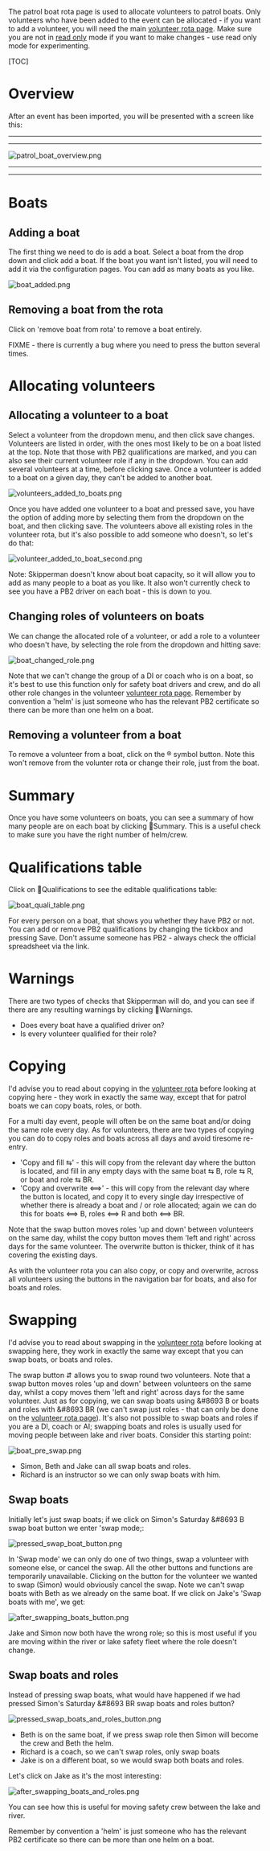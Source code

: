 The patrol boat rota page is used to allocate volunteers to patrol boats. Only volunteers who have been added to the event can be allocated - if you want to add a volunteer, you will need the main [volunteer rota page](volunteer_rota_help#add-a-volunteer). Make sure you are not in [read only](main-menu#read-only) mode if you want to make changes - use read only mode for experimenting.

[TOC]

# Overview

After an event has been imported, you will be presented with a screen like this:

***
***
![patrol_boat_overview.png](/static/patrol_boat_overview.png)
***
***


# Boats

## Adding a boat

The first thing we need to do is add a boat. Select a boat from the drop down and click add a boat. If the boat you want isn't listed, you will need to add it via the configuration pages. You can add as many boats as you like.

![boat_added.png](/static/boat_added.png)

## Removing a boat from the rota

Click on 'remove boat from rota' to remove a boat entirely. 

FIXME - there is currently a bug where you need to press the button several times.

# Allocating volunteers 

## Allocating a volunteer to a boat

Select a volunteer from the dropdown menu, and then click save changes. Volunteers are listed in order, with the ones most likely to be on a boat listed at the top. Note that those with PB2 qualifications are marked, and you can also see their current volunteer role if any in the dropdown. You can add several volunteers at a time, before clicking save. Once a volunteer is added to a boat on a given day, they can't be added to another boat.

![volunteers_added_to_boats.png](/static/volunteers_added_to_boats.png)

Once you have added one volunteer to a boat and pressed save, you have the option of adding more by selecting them from the dropdown on the boat, and then clicking save. The volunteers above all existing roles in the volunteer rota, but it's also possible to add someone who doesn't, so let's do that:

![volunteer_added_to_boat_second.png](/static/volunteer_added_to_boat_second.png)

Note: Skipperman doesn't know about boat capacity, so it will allow you to add as many people to a boat as you like. It also won't currently check to see you have a PB2 driver on each boat - this is down to you.

## Changing roles of volunteers on boats

We can change the allocated role of a volunteer, or add a role to a volunteer who doesn't have, by selecting the role from the dropdown and hitting save:

![boat_changed_role.png](/static/boat_changed_role.png)

Note that we can't change the group of a DI or coach who is on a boat, so it's best to use this function only for safety boat drivers and crew, and do all other role changes in the volunteer [volunteer rota page](volunteer_rota_help#changing-roles-and-groups). Remember by convention a 'helm' is just someone who has the relevant PB2 certificate so there can be more than one helm on a boat.


## Removing a volunteer from a boat

To remove a volunteer from a boat, click on the &#174; symbol button. Note this won't remove from the volunter rota or change their role, just from the boat.


# Summary

Once you have some volunteers on boats, you can see a summary of how many people are on each boat by clicking &#17;Summary. This is a useful check to make sure you have the right number of helm/crew.

# Qualifications table

Click on &#17;Qualifications to see the editable qualifications table:

![boat_quali_table.png](/static/boat_quali_table.png)

For every person on a boat, that shows you whether they have PB2 or not. You can add or remove PB2 qualifications by changing the tickbox and pressing Save. Don't assume someone has PB2 - always check the official spreadsheet via the link.

# Warnings

There are two types of checks that Skipperman will do, and you can see if there are any resulting warnings by clicking &#17;Warnings.

- Does every boat have a qualified driver on?
- Is every volunteer qualified for their role?

# Copying

I'd advise you to read about copying in the [volunteer rota](volunteer_rota_help#copying) before looking at copying here - they work in exactly the same way, except that for patrol boats we can copy boats, roles, or both.

For a multi day event, people will often be on the same boat and/or doing the same role every day. As for volunteers, there are two types of copying you can do to copy roles and boats across all days and avoid tiresome re-entry.

- 'Copy and fill &#8646;' - this will copy from the relevant day where the button is located, and fill in any empty days with the same boat &#8646; B, role &#8646; R, or boat and role &#8646; BR.
- 'Copy and overwrite &#10234;' - this will copy from the relevant day where the button is located, and copy it to every single day irrespective of whether there is already a boat and / or role allocated; again we can do this for boats &#10234; B, roles &#10234; R and both &#10234; BR.

Note that the swap button moves roles 'up and down' between volunteers on the same day, whilst the copy button moves them 'left and right' across days for the same volunteer. The overwrite button is thicker, think of it has covering the existing days.

As with the volunteer rota you can also copy, or copy and overwrite, across all volunteers using the buttons in the navigation bar for boats, and also for boats and roles.

# Swapping

I'd advise you to read about swapping in the [volunteer rota](volunteer_rota_help#swapping) before looking at swapping here, they work in exactly the same way except that you can swap boats, or boats and roles.

The swap button &#8693; allows you to swap round two volunteers. Note that a swap button moves roles 'up and down' between volunteers on the same day, whilst a copy moves them 'left and right' across days for the same volunteer. Just as for copying, we can swap boats using &#8693 B or boats and roles with &#8693 BR (we can't swap just roles - that can only be done on the [volunteer rota page](volunteer_rota_help#swaps)). It's also not possible to swap boats and roles if you are a DI, coach or AI; swapping boats and roles is usually used for moving people between lake and river boats. Consider this starting point:

![boat_pre_swap.png](/static/boat_pre_swap.png)

- Simon, Beth and Jake can all swap boats and roles.
- Richard is an instructor so we can only swap boats with him.

## Swap boats

Initially let's just swap boats; if we click on Simon's Saturday  &#8693 B swap boat button we enter 'swap mode;:

![pressed_swap_boat_button.png](/static/pressed_swap_boat_button.png)

In 'Swap mode' we can only do one of two things, swap a volunteer with someone else, or cancel the swap. All the other buttons and functions are temporarily unavailable. Clicking on the button for the volunteer we wanted to swap (Simon) would obviously cancel the swap. Note we can't swap boats with Beth as we already on the same boat. If we click on Jake's 'Swap boats with me', we get:

![after_swapping_boats_button.png](/static/after_swapping_boats_button.png)

Jake and Simon now both have the wrong role; so this is most useful if you are moving within the river or lake safety fleet where the role doesn't change.

## Swap boats and roles

Instead of pressing swap boats, what would have happened if we had pressed Simon's Saturday  &#8693 BR swap boats and roles button?

![pressed_swap_boats_and_roles_button.png](/static/pressed_swap_boats_and_roles_button.png)

- Beth is on the same boat, if we press swap role then Simon will become the crew and Beth the helm.
- Richard is a coach, so we can't swap roles, only swap boats
- Jake is on a different boat, so we would swap both boats and roles.

Let's click on Jake as it's the most interesting:

![after_swapping_boats_and_roles.png](/static%2Fafter_swapping_boats_and_roles.png)

You can see how this is useful for moving safety crew between the lake and river.

Remember by convention a 'helm' is just someone who has the relevant PB2 certificate so there can be more than one helm on a boat.

